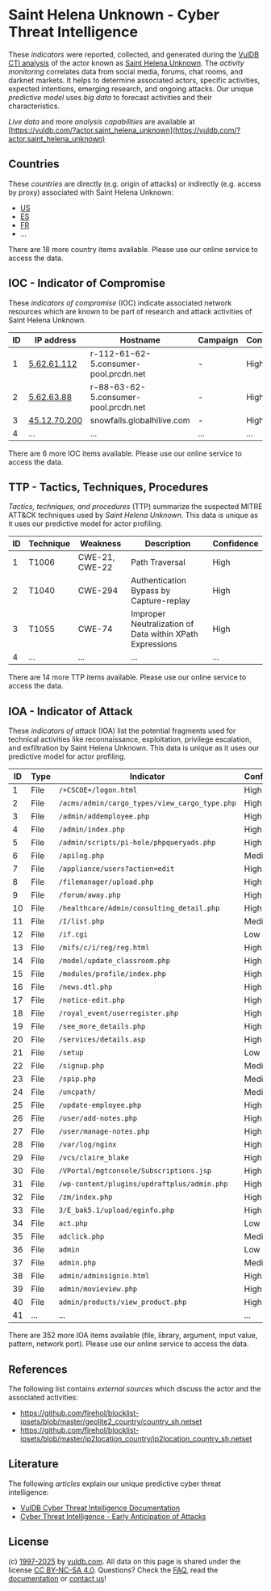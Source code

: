 # Saint Helena Unknown - Cyber Threat Intelligence

These _indicators_ were reported, collected, and generated during the [VulDB CTI analysis](https://vuldb.com/?kb.cti) of the actor known as [Saint Helena Unknown](https://vuldb.com/?actor.saint_helena_unknown). The _activity monitoring_ correlates data from social media, forums, chat rooms, and darknet markets. It helps to determine associated actors, specific activities, expected intentions, emerging research, and ongoing attacks. Our unique _predictive model_ uses _big data_ to forecast activities and their characteristics.

_Live data_ and more _analysis capabilities_ are available at [https://vuldb.com/?actor.saint_helena_unknown](https://vuldb.com/?actor.saint_helena_unknown)

## Countries

These _countries_ are directly (e.g. origin of attacks) or indirectly (e.g. access by proxy) associated with Saint Helena Unknown:

* [US](https://vuldb.com/?country.us)
* [ES](https://vuldb.com/?country.es)
* [FR](https://vuldb.com/?country.fr)
* ...

There are 18 more country items available. Please use our online service to access the data.

## IOC - Indicator of Compromise

These _indicators of compromise_ (IOC) indicate associated network resources which are known to be part of research and attack activities of Saint Helena Unknown.

ID | IP address | Hostname | Campaign | Confidence
-- | ---------- | -------- | -------- | ----------
1 | [5.62.61.112](https://vuldb.com/?ip.5.62.61.112) | r-112-61-62-5.consumer-pool.prcdn.net | - | High
2 | [5.62.63.88](https://vuldb.com/?ip.5.62.63.88) | r-88-63-62-5.consumer-pool.prcdn.net | - | High
3 | [45.12.70.200](https://vuldb.com/?ip.45.12.70.200) | snowfalls.globalhilive.com | - | High
4 | ... | ... | ... | ...

There are 6 more IOC items available. Please use our online service to access the data.

## TTP - Tactics, Techniques, Procedures

_Tactics, techniques, and procedures_ (TTP) summarize the suspected MITRE ATT&CK techniques used by _Saint Helena Unknown_. This data is unique as it uses our predictive model for actor profiling.

ID | Technique | Weakness | Description | Confidence
-- | --------- | -------- | ----------- | ----------
1 | T1006 | CWE-21, CWE-22 | Path Traversal | High
2 | T1040 | CWE-294 | Authentication Bypass by Capture-replay | High
3 | T1055 | CWE-74 | Improper Neutralization of Data within XPath Expressions | High
4 | ... | ... | ... | ...

There are 14 more TTP items available. Please use our online service to access the data.

## IOA - Indicator of Attack

These _indicators of attack_ (IOA) list the potential fragments used for technical activities like reconnaissance, exploitation, privilege escalation, and exfiltration by Saint Helena Unknown. This data is unique as it uses our predictive model for actor profiling.

ID | Type | Indicator | Confidence
-- | ---- | --------- | ----------
1 | File | `/+CSCOE+/logon.html` | High
2 | File | `/acms/admin/cargo_types/view_cargo_type.php` | High
3 | File | `/admin/addemployee.php` | High
4 | File | `/admin/index.php` | High
5 | File | `/admin/scripts/pi-hole/phpqueryads.php` | High
6 | File | `/apilog.php` | Medium
7 | File | `/appliance/users?action=edit` | High
8 | File | `/filemanager/upload.php` | High
9 | File | `/forum/away.php` | High
10 | File | `/healthcare/Admin/consulting_detail.php` | High
11 | File | `/I/list.php` | Medium
12 | File | `/if.cgi` | Low
13 | File | `/mifs/c/i/reg/reg.html` | High
14 | File | `/model/update_classroom.php` | High
15 | File | `/modules/profile/index.php` | High
16 | File | `/news.dtl.php` | High
17 | File | `/notice-edit.php` | High
18 | File | `/royal_event/userregister.php` | High
19 | File | `/see_more_details.php` | High
20 | File | `/services/details.asp` | High
21 | File | `/setup` | Low
22 | File | `/signup.php` | Medium
23 | File | `/spip.php` | Medium
24 | File | `/uncpath/` | Medium
25 | File | `/update-employee.php` | High
26 | File | `/user/add-notes.php` | High
27 | File | `/user/manage-notes.php` | High
28 | File | `/var/log/nginx` | High
29 | File | `/vcs/claire_blake` | High
30 | File | `/VPortal/mgtconsole/Subscriptions.jsp` | High
31 | File | `/wp-content/plugins/updraftplus/admin.php` | High
32 | File | `/zm/index.php` | High
33 | File | `3/E_bak5.1/upload/eginfo.php` | High
34 | File | `act.php` | Low
35 | File | `adclick.php` | Medium
36 | File | `admin` | Low
37 | File | `admin.php` | Medium
38 | File | `admin/adminsignin.html` | High
39 | File | `admin/movieview.php` | High
40 | File | `admin/products/view_product.php` | High
41 | ... | ... | ...

There are 352 more IOA items available (file, library, argument, input value, pattern, network port). Please use our online service to access the data.

## References

The following list contains _external sources_ which discuss the actor and the associated activities:

* https://github.com/firehol/blocklist-ipsets/blob/master/geolite2_country/country_sh.netset
* https://github.com/firehol/blocklist-ipsets/blob/master/ip2location_country/ip2location_country_sh.netset

## Literature

The following _articles_ explain our unique predictive cyber threat intelligence:

* [VulDB Cyber Threat Intelligence Documentation](https://vuldb.com/?kb.cti)
* [Cyber Threat Intelligence - Early Anticipation of Attacks](https://www.scip.ch/en/?labs.20201022)

## License

(c) [1997-2025](https://vuldb.com/?kb.changelog) by [vuldb.com](https://vuldb.com/?kb.about). All data on this page is shared under the license [CC BY-NC-SA 4.0](https://creativecommons.org/licenses/by-nc-sa/4.0/). Questions? Check the [FAQ](https://vuldb.com/?kb.faq), read the [documentation](https://vuldb.com/?kb) or [contact us](https://vuldb.com/?contact)!
